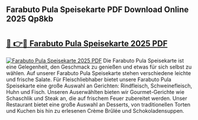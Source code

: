 ## Farabuto Pula Speisekarte PDF Download Online 2025 Qp8kb

# <h2><a href="http://gcbinuz.nevu.top/?p=Farabuto+Pula+Speisekarte">🔗 👉🔴 Farabuto Pula Speisekarte 2025 PDF</a></h2>

[![Farabuto Pula Speisekarte 2025 PDF](https://i.imgur.com/dBaPXMq.png)](http://gcbinuz.nevu.top/?p=Farabuto+Pula+Speisekarte)
Die Farabuto Pula Speisekarte ist eine Gelegenheit, den Geschmack zu genießen und etwas für sich selbst zu wählen. Auf unserer Farabuto Pula Speisekarte stehen verschiedene leichte und frische Salate. Für Fleischliebhaber bietet unsere Farabuto Pula Speisekarte eine große Auswahl an Gerichten: Rindfleisch, Schweinefleisch, Huhn und Fisch. Unseren Auserwählten bieten wir Gourmet-Gerichte wie Schaschlik und Steak an, die auf frischem Feuer zubereitet werden. Unser Restaurant bietet eine große Auswahl an Desserts, von traditionellen Torten und Kuchen bis hin zu erlesenen Crème Brûlée und Schokoladensuppen.
